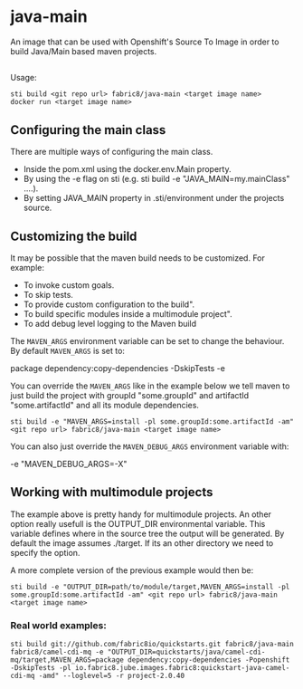# java-main

An image that can be used with Openshift's Source To Image in order to build Java/Main based maven projects.

##
Usage:

	sti build <git repo url> fabric8/java-main <target image name>
	docker run <target image name>

## Configuring the main class

There are multiple ways of configuring the main class.

- Inside the pom.xml using the docker.env.Main property.
- By using the -e flag on sti (e.g. sti build -e "JAVA_MAIN=my.mainClass" ....).
- By setting JAVA_MAIN property in .sti/environment under the projects source.

## Customizing the build

It may be possible that the maven build needs to be customized. For example:

- To invoke custom goals.
- To skip tests.
- To provide custom configuration to the build".
- To build specific modules inside a multimodule project".
- To add debug level logging to the Maven build

The `MAVEN_ARGS` environment variable can be set to change the behaviour. By
default `MAVEN_ARGS` is set to:

  package dependency:copy-dependencies -DskipTests -e

You can override the `MAVEN_ARGS` like in the example below we tell maven to just build the project with groupId "some.groupId" and artifactId "some.artifactId" and all its module dependencies.

	sti build -e "MAVEN_ARGS=install -pl some.groupId:some.artifactId -am" <git repo url> fabric8/java-main <target image name>

You can also just override the `MAVEN_DEBUG_ARGS` environment variable with:

  -e "MAVEN_DEBUG_ARGS=-X"

## Working with multimodule projects
The example above is pretty handy for multimodule projects. An other option really usefull is the OUTPUT_DIR environmental variable. This variable defines where in the source tree the output will be generated. By default the image assumes ./target. If its an other directory we need to specify the option.

A more complete version of the previous example would then be:

	sti build -e "OUTPUT_DIR=path/to/module/target,MAVEN_ARGS=install -pl some.groupId:some.artifactId -am" <git repo url> fabric8/java-main <target image name>

### Real world examples:

	sti build git://github.com/fabric8io/quickstarts.git fabric8/java-main fabric8/camel-cdi-mq -e "OUTPUT_DIR=quickstarts/java/camel-cdi-mq/target,MAVEN_ARGS=package dependency:copy-dependencies -Popenshift -DskipTests -pl io.fabric8.jube.images.fabric8:quickstart-java-camel-cdi-mq -amd" --loglevel=5 -r project-2.0.40


